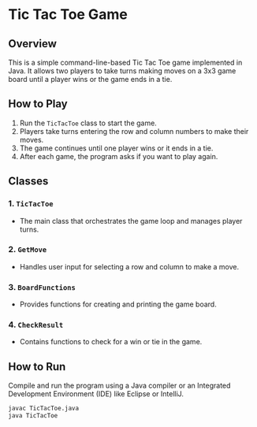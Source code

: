 # Tic Tac Toe Game

## Overview

This is a simple command-line-based Tic Tac Toe game implemented in Java. It allows two players to take turns making moves on a 3x3 game board until a player wins or the game ends in a tie.

## How to Play

1. Run the `TicTacToe` class to start the game.
2. Players take turns entering the row and column numbers to make their moves.
3. The game continues until one player wins or it ends in a tie.
4. After each game, the program asks if you want to play again.

## Classes

### 1. `TicTacToe`

- The main class that orchestrates the game loop and manages player turns.

### 2. `GetMove`

- Handles user input for selecting a row and column to make a move.

### 3. `BoardFunctions`

- Provides functions for creating and printing the game board.

### 4. `CheckResult`

- Contains functions to check for a win or tie in the game.

## How to Run

Compile and run the program using a Java compiler or an Integrated Development Environment (IDE) like Eclipse or IntelliJ.

```bash
javac TicTacToe.java
java TicTacToe

